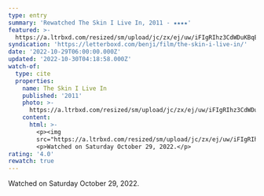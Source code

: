```yaml
---
type: entry
summary: 'Rewatched The Skin I Live In, 2011 - ★★★★'
featured: >-
  https://a.ltrbxd.com/resized/sm/upload/jc/zx/ej/uw/iFIgRIhz3CdWDuKBqEDURV4a4Ly-0-600-0-900-crop.jpg?v=db0dde8109
syndication: 'https://letterboxd.com/benji/film/the-skin-i-live-in/'
date: '2022-10-29T06:00:00.000Z'
updated: '2022-10-30T04:18:58.000Z'
watch-of:
  type: cite
  properties:
    name: The Skin I Live In
    published: '2011'
    photo: >-
      https://a.ltrbxd.com/resized/sm/upload/jc/zx/ej/uw/iFIgRIhz3CdWDuKBqEDURV4a4Ly-0-600-0-900-crop.jpg?v=db0dde8109
    content:
      html: >-
        <p><img
        src="https://a.ltrbxd.com/resized/sm/upload/jc/zx/ej/uw/iFIgRIhz3CdWDuKBqEDURV4a4Ly-0-600-0-900-crop.jpg?v=db0dde8109"/></p>
        <p>Watched on Saturday October 29, 2022.</p>
rating: '4.0'
rewatch: true
---
```

Watched on Saturday October 29, 2022.
